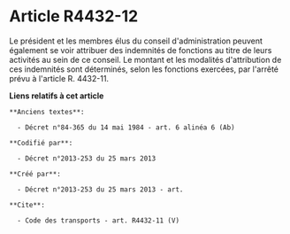 # Article R4432-12

Le président et les membres élus du conseil d'administration peuvent également se voir attribuer des indemnités de fonctions
au titre de leurs activités au sein de ce conseil. Le montant et les modalités d'attribution de ces indemnités sont
déterminés, selon les fonctions exercées, par l'arrêté prévu à l'article R. 4432-11.

**Liens relatifs à cet article**

	**Anciens textes**:

	  - Décret n°84-365 du 14 mai 1984 - art. 6 alinéa 6 (Ab)

	**Codifié par**:

	  - Décret n°2013-253 du 25 mars 2013

	**Créé par**:

	  - Décret n°2013-253 du 25 mars 2013 - art.

	**Cite**:

	  - Code des transports - art. R4432-11 (V)
